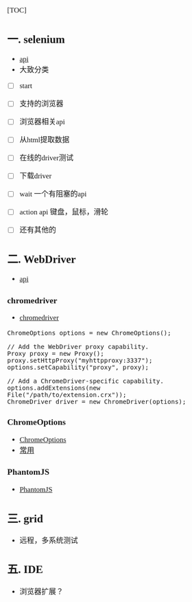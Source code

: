 <span  style="font-family: Simsun,serif; font-size: 17px; ">

[TOC]

## 一. selenium

- [api](https://www.selenium.dev/documentation/overview/)
- 大致分类
- [ ] start
- [ ] 支持的浏览器
- [ ] 浏览器相关api
- [ ] 从html提取数据
- [ ] 在线的driver测试
- [ ] 下载driver
- [ ] wait 一个有阻塞的api
- [ ] action api 键盘，鼠标，滑轮
- [ ] 还有其他的


## 二. WebDriver

- [api](https://www.selenium.dev/documentation/webdriver/)



### chromedriver

- [chromedriver](https://chromedriver.chromium.org/capabilities)

~~~
ChromeOptions options = new ChromeOptions();

// Add the WebDriver proxy capability.
Proxy proxy = new Proxy();
proxy.setHttpProxy("myhttpproxy:3337");
options.setCapability("proxy", proxy);

// Add a ChromeDriver-specific capability.
options.addExtensions(new File("/path/to/extension.crx"));
ChromeDriver driver = new ChromeDriver(options);
~~~

### ChromeOptions

- [ChromeOptions](https://www.selenium.dev/selenium/docs/api/java/org/openqa/selenium/chrome/ChromeOptions.html)
- [常用](https://blog.csdn.net/qq_37688023/article/details/105896629)

### PhantomJS

- [PhantomJS](https://phantomjs.org/download.html)

## 三. grid

- 远程，多系统测试

## 五. IDE

- 浏览器扩展？

</span>